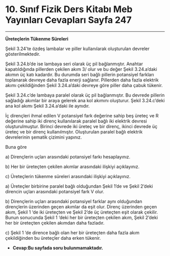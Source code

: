 # 10. Sınıf Fizik Ders Kitabı Meb Yayınları Cevapları Sayfa 247

---

**Üreteçlerin Tükenme Süreleri**

Şekil 3.24’te özdeş lambalar ve piller kullanılarak oluşturulan devreler gösterilmektedir.

Şekil 3.24.b’de ise lambaya seri olarak üç pil bağlanmıştır. Anahtar kapatıldığında pillerden çekilen akım 3/ olur ve bu değer Şekil 3.24.a’daki akımın üç katı kadardır. Bu durumda seri bağlı pillerin potansiyel farkları toplanarak devreye daha fazla enerji sağlanır. Pillerden daha fazla elektrik akımı çekildiğinden Şekil 3.24.a’daki devreye göre piller daha çabuk tükenir.

Şekil 3.24.c’de lambaya paralel olarak üç pil bağlanmıştır. Bu devrede pillerin sağladığı akımlar bir araya gelerek ana kol akımını oluşturur. Şekil 3.24.c’deki ana kol akımı Şekil 3.24.a’daki ile aynıdır.

İç dirençleri ihmal edilen V potansiyel fark değerine sahip beş üreteç ve R değerine sahip iki direnç kullanılarak paralel bağlı iki elektrik devresi oluşturulmuştur. Birinci devrede iki üreteç ve bir direnç, ikinci devrede üç üreteç ve bir direnç kullanılmıştır. Oluşturulan paralel bağlı elektrik devrelerinin şematik çizimini yapınız.

 Buna göre

 a) Dirençlerin uçları arasındaki potansiyel farkı hesaplayınız.

 b) Her bir üreteçten çekilen akımlar arasındaki ilişkiyi açıklayınız.

 c) Üreteçlerin tükenme süreleri arasındaki ilişkiyi açıklayınız.

a) Üreteçler birbirine paralel bağlı olduğundan Şekil 1’de ve Şekil 2’deki direncin uçları arasındaki potansiyel fark V olur.

 b) Dirençlerin uçları arasındaki potansiyel farklar aynı olduğundan dirençlerin üzerinden geçen akımlar da eşit olur. Direnç üzerinden geçen akım, Şekil 1 ‘de iki üreteçten ve Şekil 2’de üç üreteçten eşit olarak çekilir. Bunun sonucunda Şekil 1 ‘deki her bir üreteçten çekilen akım, Şekil 2’deki her bir üreteçten çekilen akımdan daha fazladır.

 c) Şekil 1 ’de dirence bağlı olan her bir üreteçten daha fazla akım çekildiğinden bu üreteçler daha erken tükenir.

-   **Cevap**:**Bu sayfada soru bulunmamaktadır.**